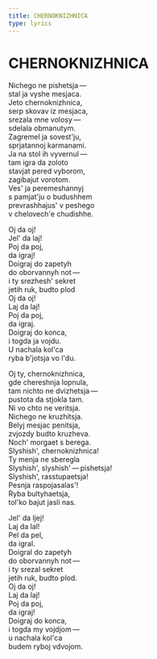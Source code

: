 ```yaml
---
title: CHERNOKNIZHNICA
type: lyrics
---
```


<h1>CHERNOKNIZHNICA</h1>

<section>

Nichego ne pishetsja&thinsp;&mdash;&thinsp;\
stal ja vyshe mesjaca.\
Jeto chernoknizhnica,\
serp skovav iz mesjaca,\
srezala mne volosy&thinsp;&mdash;&thinsp;\
sdelala obmanutym.\
Zagremel ja sovest'ju,\
sprjatannoj karmanami.\
Ja na stol ih vyvernul&thinsp;&mdash;&thinsp;\
tam igra da zoloto\
stavjat pered vyborom,\
zagibajut vorotom.\
Ves' ja peremeshannyj\
s pamjat'ju o budushhem\
prevrashhajus' v peshego\
v chelovech'e chudishhe.

Oj da oj!\
Jel' da laj!\
Poj da poj,\
da igraj!\
Doigraj do zapetyh\
do oborvannyh not&thinsp;&mdash;&thinsp;\
i ty srezhesh' sekret\
jetih ruk, budto plod\
Oj da oj!\
Laj da laj!\
Poj da poj,\
da igraj.\
Doigraj do konca,\
i togda ja vojdu.\
U nachala kol'ca\
ryba b'jotsja vo l'du.

Oj ty, chernoknizhnica,\
gde chereshnja lopnula,\
tam nichto ne dvizhetsja&thinsp;&mdash;&thinsp;\
pustota da stjokla tam.\
Ni vo chto ne veritsja.\
Nichego ne kruzhitsja.\
Belyj mesjac penitsja,\
zvjozdy budto kruzheva.\
Noch' morgaet s berega.\
Slyshish', chernoknizhnica!\
Ty menja ne sberegla\
Slyshish', slyshish'&thinsp;&mdash;&thinsp;pishetsja!\
Slyshish', rasstupaetsja!\
Pesnja raspojasalas'!\
Ryba bultyhaetsja,\
tol'ko bajut jasli nas.

Jel' da ljej!\
Laj da lal!\
Pel da pel,\
da igral.\
Doigral do zapetyh\
do oborvannyh not&thinsp;&mdash;&thinsp;\
i ty srezal sekret\
jetih ruk, budto plod.\
Oj da oj!\
Laj da laj!\
Poj da poj,\
da igraj!\
Doigraj do konca,\
i togda my vojdjom&thinsp;&mdash;&thinsp;\
u nachala kol'ca\
budem ryboj vdvojom.

</section>
